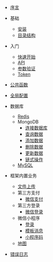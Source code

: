 * [序言](preface/preface.md)

* 基础
    * [安装](base/install.md)
    * [目录结构](base/directory.md)  
      
* 入门
    * [快速开始](start/start.md)
    * [API](start/api.md)
    * [参数验证](start/validator.md)
    * [Token](start/token.md)  
         
* [公共函数](common/common.md)

* [全局配置](config/config.md)

* 数据库
    * [Redis](database/redis.md)
    * MongoDB
        * [连接数据库](database/mongodb/connection.md)
        * [查询数据](database/mongodb/find.md)
        * [添加数据](database/mongodb/insert.md)
        * [删除数据](database/mongodb/delete.md)
        * [更新数据](database/mongodb/update.md)
        * [链式操作](database/mongodb/connection.md)
    * [MySQL](database/mysql.md) 
          
* 框架内置业务
    * [文件上传](service/upload.md)    
    * 第三方支付
        * [微信支付](service/payment/wechat.md)   
    * 第三方登录
        * [微信登录](service/login/wechat.md)    
    * 微信小程序
        * [登录](service/miniprogram/login.md)
        * [模板消息](service/miniprogram/template_message.md)
        * [小程序码](service/miniprogram/wxa_code.md)        
    * [地图](service/map.md)   
      
* [错误日志](log/log.md)

